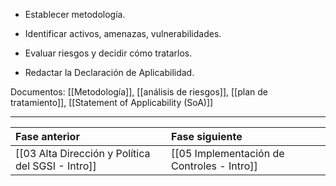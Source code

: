   *  Establecer metodología.

  *  Identificar activos, amenazas, vulnerabilidades.

  *  Evaluar riesgos y decidir cómo tratarlos.

  *  Redactar la Declaración de Aplicabilidad.

Documentos: [[Metodología]], [[análisis de riesgos]], [[plan de tratamiento]], [[Statement of Applicability (SoA)]]

---

| Fase anterior                                     | Fase siguiente                             |
| :------------------------------------------------ | :----------------------------------------- |
| [[03 Alta Dirección y Política del SGSI - Intro]] | [[05 Implementación de Controles - Intro]] |



